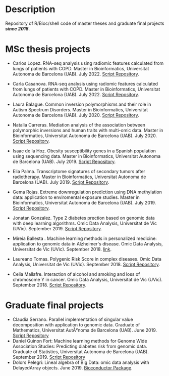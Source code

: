 # Description

Repository of R/Bioc/shell code of master theses and graduate final projects **_since 2018_**.

# MSc thesis projects 

- Carlos Lopez. RNA-seq analysis using radiomic features calculated from lungs of patients with COPD. Master in Bioinformatics, Universitat Autonoma de Barcelona (UAB). July 2022. [Script Repository](https://github.com/isglobal-brge/master_thesis/tree/master/Radiomic_genomic).

- Carla Casanova. RNA-seq analysis using radiomic features calculated from lungs of patients with COPD. Master in Bioinformatics, Universitat Autonoma de Barcelona (UAB). July 2022. [Script Repository](https://github.com/isglobal-brge/master_thesis/tree/master/Radiomic_transcriptomic).

- Laura Balague. Common inversion polymorphisms and their role in Autism Spectrum Disorders. Master in Bioinformatics, Universitat Autonoma de Barcelona (UAB). July 2020. [Script Repository](https://github.com/isglobal-brge/master_thesis/tree/master/inversions_exposome).

- Natalia Carreras. Mediation analysis of the association between polymorphic inversions and human traits with multi-omic data. Master in Bioinformatics, Universitat Autonoma de Barcelona (UAB). July 2020. [Script Repository](https://github.com/isglobal-brge/master_thesis/tree/master/inversions_exposome).

- Isaac de la Hoz. Obesity susceptibility genes in a Spanish population using sequencing data. Master in Bioinformatics, Universitat Autonoma de Barcelona (UAB). July 2019. [Script Repository](https://github.com/isglobal-brge/master_thesis/tree/master/obesitySeq).

- Elia Palma. Transcriptome signatures of secondary tumors after radiotherapy. Master in Bioinformatics, Universitat Autonoma de Barcelona (UAB). July 2019. [Script Repository](https://github.com/isglobal-brge/master_thesis/tree/master/radiation_cancer).

- Gema Rojas. Extreme downregulation prediction using DNA methylation data: application to enviromental exposure studies. Master in Bioinformatics, Universitat Autonoma de Barcelona (UAB). July 2019. [Script Repository](https://github.com/isglobal-brge/master_thesis/tree/master/EDY).

- Jonatan Gonzalez. Type 2 diabetes prection based on genomic data with deep learning algorithms. Omic Data Analysis, Universitat de Vic (UVic).  September 2019. [Script Repository](https://github.com/isglobal-brge/master_thesis/tree/master/DiabPred).

- Mireia Ballesta . Machine learning methods in personalized medicine: application to genomic data in Alzheimer's disease. Omic Data Analysis, Universitat de Vic (UVic). September 2018. [link](https://github.com/isglobal-brge/master_thesis/tree/master/machine_learning).

- Laureano Tomas. Polygenic Risk Score in complex diseases. Omic Data Analysis, Universitat de Vic (UVic). September 2018. [Script Repository](https://github.com/isglobal-brge/master_thesis/tree/master/genetic_score).

- Celia Mallafre. Interaction of alcohol and smoking and loss of chromosome Y in cancer. Omic Data Analysis, Universitat de Vic (UVic). September 2018. [Script Repository](https://github.com/isglobal-brge/master_thesis/tree/master/LOY_interaction).

# Graduate final projects

- Claudia Serrano. Parallel implementation of singular value decomposition with application to genomic data. Graduate of Mathematics, Universitat AutÃ²noma de Barcelona (UAB). June 2019. [Script Repository](https://github.com/isglobal-brge/master_thesis/tree/master/parallel_SVD)
- Daniel Guinon Fort: Machine learning methods for Genome Wide Association Studies: Predicting diabetes risk from genomic data. Graduate of Statistics, Universitat Autonoma de Barcelona (UAB). September 2019. [Script Repository](https://github.com/isglobal-brge/master_thesis/tree/master/machine_learning_diabetes)
- Dolors Pelegri: Lineal algebra of Big Data: omic data analysis with DelayedArray objects. June 2019. [Bioconductor Package](https://github.com/isglobal-brge/BigDataStatMeth).
